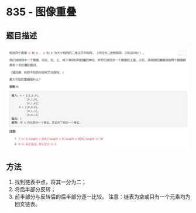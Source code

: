 # 835 - 图像重叠

## 题目描述
![problem](images/835.png)


## 方法
1. 找到链表中点，将其一分为二；
2. 将后半部分反转；
3. 前半部分与反转后的后半部分逐一比较。
注意：链表为空或只有一个元素均为回文链表。

```python

```
